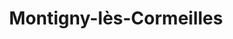 ---
title: Montigny-lès-Cormeilles
url: /montigny-les-cormeilles/
latitude: 48.992
longitude: 2.182
---